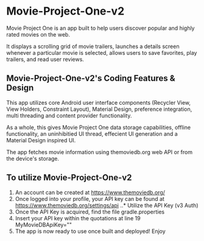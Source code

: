 Movie-Project-One-v2
======
Movie Project One is an app built to help users discover popular and highly rated movies on the web. 

It displays a scrolling grid of movie trailers, launches a details screen whenever a particular movie is selected, 
allows users to save favorites, play trailers, and read user reviews. 

Movie-Project-One-v2's Coding Features & Design
------
This app utilizes core Android user interface components (Recycler View, View Holders, Constraint Layout), 
Material Design, preference integration, multi threading and content provider functionality. 

As a whole, this gives Movie Project One data storage capabilities, offline functionality, an uninhibitied UI thread, 
effecient UI generation and a Material Design inspired UI.

The app fetches movie information using themoviedb.org web API or from the device's storage.

To utilize Movie-Project-One-v2
------
1. An account can be created at https://www.themoviedb.org/
2. Once logged into your profile, your API key can be found at https://www.themoviedb.org/settings/api
..* Utilize the API Key (v3 Auth) 
3. Once the API Key is acquired, find the file gradle.properties
4. Insert your API key within the quotations at line 19 MyMovieDBApiKey=""
5. The app is now ready to use once built and deployed! Enjoy
